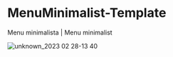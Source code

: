 # MenuMinimalist-Template

Menu minimalista | Menu minimalist

![unknown_2023 02 28-13 40](https://user-images.githubusercontent.com/102559935/221920196-eddd35b5-7c83-4809-8d3c-778e868b19d8.gif)
